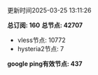 更新时间2025-03-25 13:11:26

**总订阅: 160**
**总节点: 42707**
- vless节点: 10772
- hysteria2节点: 7

**google ping有效节点: 437**
